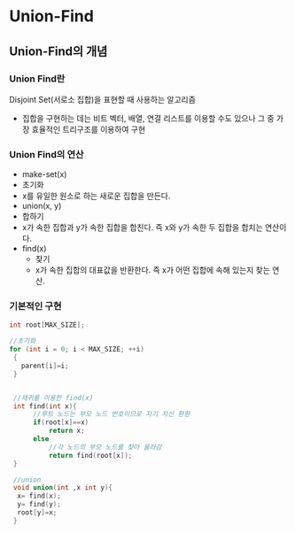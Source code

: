 # Union-Find

## Union-Find의 개념
### Union Find란
Disjoint Set(서로소 집합)을 표현할 때 사용하는 알고리즘
- 집합을 구현하는 데는 비트 벡터, 배열, 연결 리스트를 이용할 수도 있으나 그 중 가장 효율적인 트리구조를 이용하여 구현

### Union Find의 연산
- make-set(x)
 - 초기화
 - x를 유일한 원소로 하는 새로운 집합을 만든다.
- union(x, y)
 - 합하기
 - x가 속한 집합과 y가 속한 집합을 합친다. 즉 x와 y가 속한 두 집합을 합치는 연산이다.
 - find(x)
 	- 찾기 
 	- x가 속한 집합의 대표값을 반환한다. 즉 x가 어떤 집합에 속해 있는지 찾는 연산.

 ### 기본적인 구현
  ```c++
  int root[MAX_SIZE];

  //초기화
  for (int i = 0; i < MAX_SIZE; ++i)
   {
   	 parent[i]=i;
   }


   //재귀를 이용한 find(x)
   int find(int x){
   		//루트 노드는 부모 노드 번호이므로 자기 자신 환환
   		if(root[x]==x)
   			return x;
   		else
   			//각 노드의 부모 노드를 찾아 올라감
   			return find(root[x]);
   }

   //union
   void union(int ,x int y){
   	x= find(x);
   	y= find(y);
   	root[y]=x;
   }

  ```
